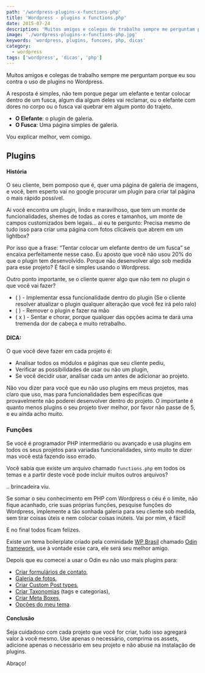 ```yaml
---
path: '/wordpress-plugins-x-functions-php'
title: 'Wordpress - plugins x functions.php'
date: 2015-07-24
description: 'Muitos amigos e colegas de trabalho sempre me perguntam porque eu sou contra o uso de plugins no Wordpress.'
image: './wordpress-plugins-x-functions-php.jpg'
keywords: 'wordpress, plugins, funcoes, php, dicas'
category:
  - wordpress
tags: ['wordpress', 'dicas', 'php']
---
```

Muitos amigos e colegas de trabalho sempre me perguntam porque eu sou contra o uso de plugins no Wordpress.

A resposta é simples, não tem porque pegar um elefante e tentar colocar dentro de um fusca, algum dia algum deles vai reclamar, ou o elefante com dores no corpo ou o fusca vai quebrar em algum ponto do trajeto.

- **O Elefante**: o plugin de galeria.
- **O Fusca**: Uma página simples de galeria.

Vou explicar melhor, vem comigo.

## Plugins

#### História

O seu cliente, bem pomposo que é, quer uma página de galeria de imagens, e você, bem esperto vai no google procurar um plugin para criar tal página o mais rápido possível.

Ai você encontra um plugin, lindo e maravilhoso, que tem um monte de funcionalidades, shemes de todas as cores e tamanhos, um monte de campos customizados bem legais… ai eu te pergunto: Precisa mesmo de tudo isso para criar uma página com fotos clicáveis que abrem em um lightbox?

Por isso que a frase: “Tentar colocar um elefante dentro de um fusca” se encaixa perfeitamente nesse caso. Eu aposto que você não usou 20% do que o plugin tem desenvolvido. Porque não desenvolver algo sob medida para esse projeto? É fácil e simples usando o Wordpress.

Outro ponto importante, se o cliente querer algo que não tem no plugin o que você vai fazer?

- ( ) - Implementar essa funcionalidade dentro do plugin (Se o cliente resolver atualizar o plugin qualquer alteração que você fez irá pelo ralo)
- ( ) - Remover o plugin e fazer na mão
- ( x ) - Sentar e chorar, porque qualquer das opções acima te dará uma tremenda dor de cabeça e muito retrabalho.

#### DICA:

O que você deve fazer em cada projeto é:

- Analisar todos os módulos e páginas que seu cliente pediu,
- Verificar as possibilidades de usar ou não um plugin,
- Se você decidir usar, analisar cada um antes de adicionar ao projeto.

Não vou dizer para você que eu não uso plugins em meus projetos, mas claro que uso, mas para funcionalidades bem específicas que provavelmente não poderei desenvolver dentro do projeto.
O importante é quanto menos plugins o seu projeto tiver melhor, por favor não passe de 5, e eu ainda acho muito.

### Funções

Se você é programador PHP intermediário ou avançado e usa plugins em todos os seus projetos para variadas funcionalidades, sinto muito te dizer mas você está fazendo isso errado.

Você sabia que existe um arquivo chamado `functions.php` em todos os temas e a partir deste você pode incluir muitos outros arquivos?

.. brincadeira viu.

Se somar o seu conhecimento em PHP com Wordpress o céu é o limite, não fique acanhado, crie suas próprias funções, pesquise funções do Wordpress, implemente a tão sonhada galeria para seu cliente sob medida, sem tirar coisas úteis e nem colocar coisas inúteis. Vai por mim, é fácil!

E no final todos ficam felizes.

Existe um tema boilerplate criado pela cominidade [WP Brasil](https://github.com/wpbrasil) chamado [Odin framework](http://wpod.in/), use à vontade esse cara, ele será seu melhor amigo.

Depois que eu comecei a usar o Odin eu não uso mais plugins para:

- [Criar formulários de contato](/criando-formulario-de-contato-para-wordpress-com-odin-framework),
- [Galeria de fotos](https://github.com/wpbrasil/odin/wiki/Classe-Odin_Metabox#image_plupload),
- [Criar Custom Post types](https://github.com/wpbrasil/odin/wiki/Classe-Odin_Post_Type),
- [Criar Taxonomias](https://github.com/wpbrasil/odin/wiki/Classe-Odin_Taxonomy) (tags e categorias),
- [Criar Meta Boxes](https://github.com/wpbrasil/odin/wiki/Classe-Odin_Metabox),
- [Opções do meu tema](https://github.com/wpbrasil/odin/wiki/Classe-Odin_Theme_Options).

#### Conclusão

Seja cuidadoso com cada projeto que você for criar, tudo isso agregará valor à você mesmo. Use apenas o necessário, comprima os assets, adicione apenas o necessário em seu projeto e não abuse na instalação de plugins.

Abraço!
